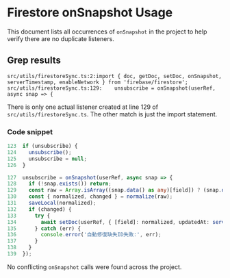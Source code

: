 # Firestore onSnapshot Usage

This document lists all occurrences of `onSnapshot` in the project to help verify there are no duplicate listeners.

## Grep results

```text
src/utils/firestoreSync.ts:2:import { doc, getDoc, setDoc, onSnapshot, serverTimestamp, enableNetwork } from 'firebase/firestore';
src/utils/firestoreSync.ts:129:    unsubscribe = onSnapshot(userRef, async snap => {
```

There is only one actual listener created at line 129 of `src/utils/firestoreSync.ts`. The other match is just the import statement.

### Code snippet

```ts
123  if (unsubscribe) {
124    unsubscribe();
125    unsubscribe = null;
126  }

127  unsubscribe = onSnapshot(userRef, async snap => {
128    if (!snap.exists()) return;
129    const raw = Array.isArray((snap.data() as any)[field]) ? (snap.data() as any)[field] as T[] : [];
130    const { normalized, changed } = normalize(raw);
131    saveLocal(normalized);
132    if (changed) {
133      try {
134        await setDoc(userRef, { [field]: normalized, updatedAt: serverTimestamp() }, { merge: true });
135      } catch (err) {
136        console.error('自動修復缺失ID失敗:', err);
137      }
138    }
139  });
```

No conflicting `onSnapshot` calls were found across the project.
